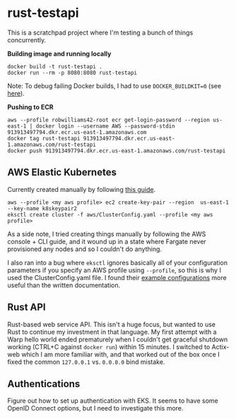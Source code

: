 # rust-testapi

This is a scratchpad project where I'm testing a bunch of things concurrently.

**Building image and running locally**
```
docker build -t rust-testapi .
docker run --rm -p 8080:8080 rust-testapi
```

Note: To debug failing Docker builds, I had to use `DOCKER_BUILDKIT=0` (see [here](https://stackoverflow.com/a/66770818)).

**Pushing to ECR**
```
aws --profile robwilliams42-root ecr get-login-password --region us-east-1 | docker login --username AWS --password-stdin 913913497794.dkr.ecr.us-east-1.amazonaws.com
docker tag rust-testapi 913913497794.dkr.ecr.us-east-1.amazonaws.com/rust-testapi
docker push 913913497794.dkr.ecr.us-east-1.amazonaws.com/rust-testapi
```

## AWS Elastic Kubernetes

Currently created manually by following [this guide](https://docs.aws.amazon.com/eks/latest/userguide/getting-started-eksctl.html).

```
aws --profile <my aws profile> ec2 create-key-pair --region  us-east-1 --key-name k8skeypair2
eksctl create cluster -f aws/ClusterConfig.yaml --profile <my aws profile>
```

As a side note, I tried creating things manually by following the AWS console + CLI guide, and it wound up in a state where Fargate never provisioned any nodes and so I couldn't do anything.

I also ran into a bug where `eksctl` ignores basically all of your configuration parameters if you specify an AWS profile using `--profile`, so this is why I used the ClusterConfig.yaml file. I found their [example configurations](https://github.com/weaveworks/eksctl/tree/main/examples) more useful than the written documentation.

## Rust API

Rust-based web service API. This isn't a huge focus, but wanted to use Rust to continue my investment in that language. My first attempt with a Warp hello world ended prematurely when I couldn't get graceful shutdown working (CTRL+C against `docker run`) within 15 minutes. I switched to Actix-web which I am more familiar with, and that worked out of the box once I fixed the common `127.0.0.1` vs. `0.0.0.0` bind mistake.

## Authentications

Figure out how to set up authentication with EKS. It seems to have some OpenID Connect options, but I need to investigate this more.